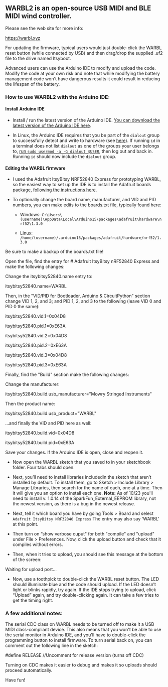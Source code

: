 ## WARBL2 is an open-source USB MIDI and BLE MIDI wind controller.

Please see the web site for more info:

https://warbl.xyz

For updating the firmware, typical users would just double-click the WARBL reset button (while connected by USB) and then drag/drop the supplied .uf2 file to the drive named Itsyboot.
 
Advanced users can use the Arduino IDE to modify and upload the code. Modify the code at your own risk and note that while modifying the battery management code won't have dangerous results it could result in reducing the lifespan of the battery.

### How to use WARBL2 with the Arduino IDE:

#### Install Arduino IDE

* Install / run the latest version of the Arduino IDE. [You can download the latest version of the Arduino IDE here](https://www.arduino.cc/en/Main/Software).

* In Linux, the Arduino IDE requires that you be part of the `dialout` group to successfully detect and write to hardware (see [here](https://support.arduino.cc/hc/en-us/articles/4401874331410#ser_open-permission-denied)). If running `id` in a terminal does not list `dialout` as one of the groups your user belongs to, [run `sudo usermod -a -G dialout $USER`](https://support.arduino.cc/hc/en-us/articles/360016495679-Fix-port-access-on-Linux), then log out and back in. Running `id` should now include the `dialout` group.


#### Editing the WARBL firmware


*  I used the Adafruit ItsyBitsy NRF52840 Express for prototyping WARBL, so the easiest way to set up the IDE is to install the Adafruit boards package, [following the instructions here](https://learn.adafruit.com/adafruit-itsybitsy-nrf52840-express/arduino-support-setup).

* To optionally change the board name, manufacturer, and VID and PID numbers, you can make edits to the boards.txt file, typically found here:
   
   * Windows: `C:\Users\(username)\AppData\Local\Arduino15\packages\adafruit\hardware\nrf52\1.3.0` 
   
   * Linux: `/home/(username)/.arduino15/packages/adafruit/hardware/nrf52/1.3.0`

Be sure to make a backup of the boards.txt file!

 Open the file, find the entry for # Adafruit ItsyBitsy nRF52840 Express and make the following changes:

 Change the itsybitsy52840.name entry to: 
 
 itsybitsy52840.name=WARBL

 Then, in the "VID/PID for Bootloader, Arduino & CircuitPython" section change VID 1, 2, and 3; and PID 1, 2, and 3 to the following (leave VID 0 and PID 0 the same):

itsybitsy52840.vid.1=0x04D8

itsybitsy52840.pid.1=0xE63A 

itsybitsy52840.vid.2=0x04D8

itsybitsy52840.pid.2=0xE63A 

itsybitsy52840.vid.3=0x04D8

itsybitsy52840.pid.3=0xE63A 
 

 Finally, find the "Build" section make the following changes:

Change the manufacturer:

itsybitsy52840.build.usb_manufacturer="Mowry Stringed Instruments"

Then the product name:

itsybitsy52840.build.usb_product="WARBL"

...and finally the VID and PID here as well:

itsybitsy52840.build.vid=0x04D8

itsybitsy52840.build.pid=0xE63A

Save your changes. If the Arduino IDE is open, close and reopen it.


*	Now open the WARBL sketch that you saved to in your sketchbook folder. Four tabs should open. 

*	Next, you’ll need to install libraries includedin the sketch that aren’t installed by default. To install them, go to Sketch > Include Library > Manage Libraries, then search for the name of each, one at a time. Then it will give you an option to install each one. **Note:** As of 10/23 you'll need to install v. 1.0.14 of the SparkFun_External_EEPROM library, not the newest version, as there is a bug in the newest release.
 
 
*	Next, tell it which board you have by going Tools > Board and select `Adafruit ItsyBitsy NRF32840 Express` The entry may also say 'WARBL' at this point.


*	Then turn on “show verbose ouput" for both "compile" and "upload" under File > Preferences. Now, click the upload button and check that it compiles without errors. 


*	Then, when it tries to upload, you should see this message at the bottom of the screen:
  

Waiting for upload port...


*	Now, use a toothpick to double-click the WARBL reset button. The LED should illuminate blue and the code should upload. If the LED doesn’t light or blinks rapidly, try again. If the IDE stops trying to upload, click “Upload” again, and try double-clicking again. It can take a few tries to get the timing right.



### A few additional notes:
The serial CDC class on WARBL needs to be turned off to make it a USB MIDI class-compliant device. This also means that you won't be able to use the serial monitor in Arduino IDE, and you'll have to double-click the programming button to install firmware. To turn serial back on, you can comment out the following line in the sketch:

#define RELEASE //Uncomment for release version (turns off CDC)

Turning on CDC makes it easier to debug and makes it so uploads should proceed automatically.


Have fun!
